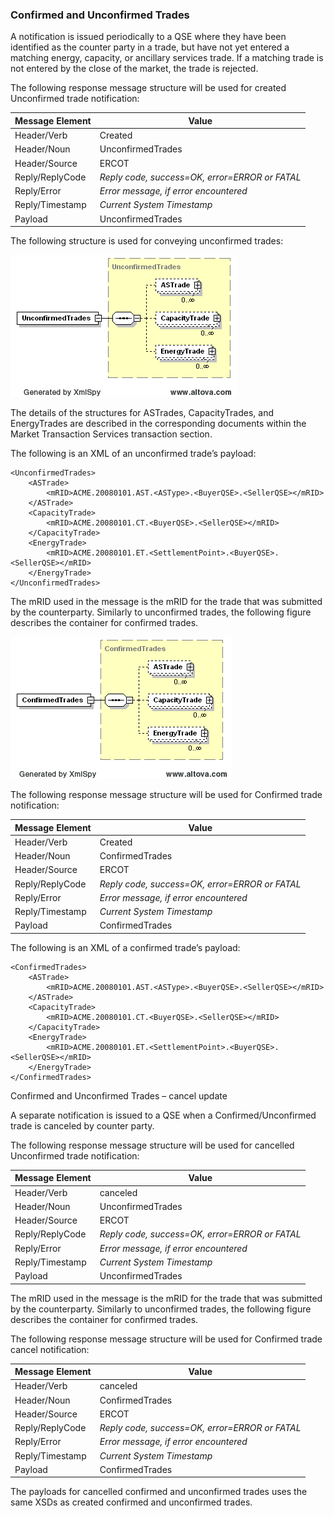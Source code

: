 ### Confirmed and Unconfirmed Trades

A notification is issued periodically to a QSE where they have been
identified as the counter party in a trade, but have not yet entered a
matching energy, capacity, or ancillary services trade. If a matching
trade is not entered by the close of the market, the trade is
rejected.

The following response message structure will be used for created
Unconfirmed trade notification:

| <span class="mark">Message Element</span> | <span class="mark">Value</span>                |
|-------------------------------------------|------------------------------------------------|
| Header/Verb                               | Created                                        |
| Header/Noun                               | UnconfirmedTrades                              |
| Header/Source                             | ERCOT                                          |
| Reply/ReplyCode                           | *Reply code, success=OK, error=ERROR or FATAL* |
| Reply/Error                               | *Error message, if error encountered*          |
| Reply/Timestamp                           | *Current System Timestamp*                     |
| Payload                                   | UnconfirmedTrades                              |

The following structure is used for conveying unconfirmed trades:

![UnconfirmedTrades Structure](../Images/UnconfirmedTrades_Structure.png)

The details of the structures for ASTrades, CapacityTrades, and EnergyTrades are 
described in the corresponding documents within the Market Transaction Services
transaction section.

The following is an XML of an unconfirmed trade’s payload:

~~~
<UnconfirmedTrades>
    <ASTrade>
        <mRID>ACME.20080101.AST.<ASType>.<BuyerQSE>.<SellerQSE></mRID>
    </ASTrade>
    <CapacityTrade>
        <mRID>ACME.20080101.CT.<BuyerQSE>.<SellerQSE></mRID>
    </CapacityTrade>
    <EnergyTrade>
        <mRID>ACME.20080101.ET.<SettlementPoint>.<BuyerQSE>.<SellerQSE></mRID>
    </EnergyTrade>
</UnconfirmedTrades>
~~~

The mRID used in the message is the mRID for the trade that was
submitted by the counterparty. Similarly to unconfirmed trades, the
following figure describes the container for confirmed trades.

![ConfirmedTrades Structure](../Images/ConfirmedTrades_Structure.png)

The following response message structure will be used for Confirmed
trade notification:

| <span class="mark">Message Element</span> | <span class="mark">Value</span>                |
|-------------------------------------------|------------------------------------------------|
| Header/Verb                               | Created                                        |
| Header/Noun                               | ConfirmedTrades                                |
| Header/Source                             | ERCOT                                          |
| Reply/ReplyCode                           | *Reply code, success=OK, error=ERROR or FATAL* |
| Reply/Error                               | *Error message, if error encountered*          |
| Reply/Timestamp                           | *Current System Timestamp*                     |
| Payload                                   | ConfirmedTrades                                |

The following is an XML of a confirmed trade’s payload:

~~~
<ConfirmedTrades>
    <ASTrade>
        <mRID>ACME.20080101.AST.<ASType>.<BuyerQSE>.<SellerQSE></mRID>
    </ASTrade>
    <CapacityTrade>
        <mRID>ACME.20080101.CT.<BuyerQSE>.<SellerQSE></mRID>
    </CapacityTrade>
    <EnergyTrade>
        <mRID>ACME.20080101.ET.<SettlementPoint>.<BuyerQSE>.<SellerQSE></mRID>
    </EnergyTrade>
</ConfirmedTrades>
~~~

Confirmed and Unconfirmed Trades – cancel update

A separate notification is issued to a QSE when a
Confirmed/Unconfirmed trade is canceled by counter party.

The following response message structure will be used for cancelled
Unconfirmed trade notification:

| <span class="mark">Message Element</span> | <span class="mark">Value</span>                |
|-------------------------------------------|------------------------------------------------|
| Header/Verb                               | canceled                                       |
| Header/Noun                               | UnconfirmedTrades                              |
| Header/Source                             | ERCOT                                          |
| Reply/ReplyCode                           | *Reply code, success=OK, error=ERROR or FATAL* |
| Reply/Error                               | *Error message, if error encountered*          |
| Reply/Timestamp                           | *Current System Timestamp*                     |
| Payload                                   | UnconfirmedTrades                              |


The mRID used in the message is the mRID for the trade that was
submitted by the counterparty. Similarly to unconfirmed trades, the
following figure describes the container for confirmed trades.

The following response message structure will be used for Confirmed
trade cancel notification:

| <span class="mark">Message Element</span> | <span class="mark">Value</span>                |
|-------------------------------------------|------------------------------------------------|
| Header/Verb                               | canceled                                       |
| Header/Noun                               | ConfirmedTrades                                |
| Header/Source                             | ERCOT                                          |
| Reply/ReplyCode                           | *Reply code, success=OK, error=ERROR or FATAL* |
| Reply/Error                               | *Error message, if error encountered*          |
| Reply/Timestamp                           | *Current System Timestamp*                     |
| Payload                                   | ConfirmedTrades                                |

The payloads for cancelled confirmed and unconfirmed trades uses the same XSDs as created
confirmed and unconfirmed trades.

